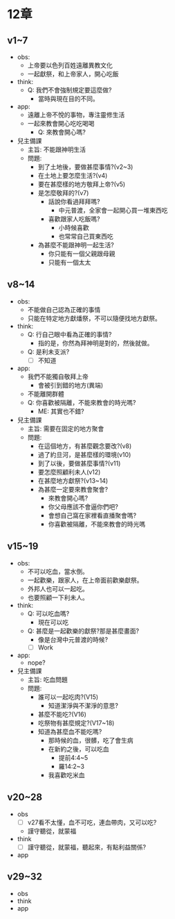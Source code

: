 # 12章

## v1~7

- obs:
  - 上帝要以色列百姓遠離異教文化
  - 一起獻祭，和上帝家人，開心吃飯
- think:
  - Q: 我們不會強制規定要這麼做?
    - 當時與現在目的不同。
- app:
  - 遠離上帝不悅的事物，專注靈修生活
  - 一起來教會開心吃吃喝喝
    - Q: 來教會開心嗎?
- 兒主備課
  - 主旨: 不能跟神明生活
  - 問題:
    - 到了土地後，要做甚麼事情?(v2~3)
    - 在土地上要怎麼生活?(v4)
    - 要在甚麼樣的地方敬拜上帝?(v5)
    - 是怎麼敬拜的?(v7)
      - 話說你看過拜拜嗎?
        - 中元普渡，全家會一起開心買一堆東西吃
      - 喜歡跟家人吃飯嗎?
        - 小時候喜歡
        - 也常常自己買東西吃
    - 為甚麼不能跟神明一起生活?
      - 你只能有一個父親跟母親
      - 只能有一個太太

## v8~14

- obs:
  - 不能做自己認為正確的事情
  - 只能在特定地方獻燔祭，不可以隨便找地方獻祭。
- think:
  - Q: 行自己眼中看為正確的事情?
    - 指的是，你然為拜神明是對的，然後就做。
  - Q: 是利未支派?
    - [ ] 不知道
- app:
  - 我們不能獨自敬拜上帝
    - 會被引到錯的地方(異端)
  - 不能離開群體
  - Q: 你喜歡被隔離，不能來教會的時光嗎?
    - ME: 其實也不錯?
- 兒主備課
  - 主旨: 需要在固定的地方聚會
  - 問題:
    - 在這個地方，有甚麼觀念要改?(v8)
    - 過了約旦河，是甚麼樣的環境(v10)
    - 到了以後，要做甚麼事情?(v11)
    - 要怎麼照顧利未人(v12)
    - 在甚麼地方獻祭?(v13~14)
    - 為甚麼一定要來教會聚會?
      - 來教會開心嗎?
      - 你父母應該不會逼你們吧?
      - 會想自己窩在家裡看直播聚會嗎?
      - 你喜歡被隔離，不能來教會的時光嗎

## v15~19

- obs:
  - 不可以吃血，當水倒。
  - 一起歡樂，跟家人，在上帝面前歡樂獻祭。
  - 外邦人也可以一起吃。
  - 也要照顧一下利未人。
- think:
  - Q: 可以吃血嗎?
    - 現在可以吃
  - Q: 甚麼是一起歡樂的獻祭?那是甚麼畫面?
    - 像是台灣中元普渡的時候?
    - [ ] Work
- app:
  - nope?
- 兒主備課
  - 主旨: 吃血問題
  - 問題:
    - 誰可以一起吃肉?(V15)
      - 知道潔淨與不潔淨的意思?
    - 甚麼不能吃?(V16)
    - 吃祭物有甚麼規定?(V17~18)
    - 知道為甚麼血不能吃嗎?
      - 那時候的血，很髒，吃了會生病
      - 在新約之後，可以吃血
        - 提前4:4~5
        - 羅14:2~3
      - 我喜歡吃米血

## v20~28

- obs
  - [ ] v27看不太懂，血不可吃，連血帶肉，又可以吃?
  - 謹守聽從，就蒙福
- think
  - [ ] 謹守聽從，就蒙福，聽起來，有點利益關係?
- app

## v29~32

- obs
- think
- app
